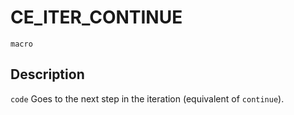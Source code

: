 # CE_ITER_CONTINUE
`macro`
## Description
`code` Goes to the next step in the iteration (equivalent of `continue`).